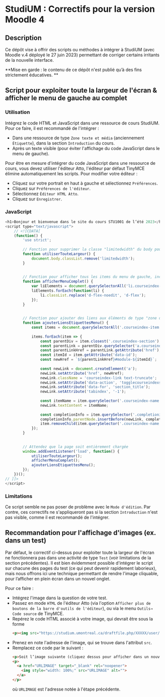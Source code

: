 # StudiUM : Correctifs pour la version Moodle 4

## Description
Ce dépôt vise à offrir des scripts ou méthodes à intégrer à StudiUM (avec Moodle v.4 déployé le 27 juin 2023) permettant de corriger certains irritants de la nouvelle interface.

**Mise en garde : le contenu de ce dépôt n'est publié qu’à des fins strictement éducatives. **

## Script pour exploiter toute la largeur de l'écran & afficher le menu de gauche au complet

### Utilisation
Intégrez le code HTML et JavaScript dans une ressource de cours StudiUM. Pour ce faire, il est recommandé de l'intégrer :
* Dans une ressource de type `Zone texte et média` (anciennement `Étiquette`), dans la section `Introduction` du cours.
* Après un texte visible (pour éviter l'affichage du code JavaScript dans le menu de gauche).


Pour être en mesure d'intégrer du code JavaScript dans une ressource de cours, vous devez utiliser l'éditeur Atto, l'éditeur par défaut TinyMCE élimine automatiquement les scripts.
Pour modifier votre éditeur :
* Cliquez sur votre portrait en haut à gauche et sélectionnez `Préférences`.
* Cliquez sur `Préférences de l'éditeur`.
* Sélectionnez `Éditeur HTML Atto`.
* Cliquez sur `Enregistrer`.


### JavaScript
```js
<h1>Bonjour et bienvenue dans le site du cours STU1001 de l’été 2023</h1>
<script type="text/javascript">
	// <![CDATA[
	(function() {
		'use strict';
		
		// Fonction pour supprimer la classe "limitedwidth" du body pour utiliser toute la largeur de l'écran
		function utiliserTouteLargeur() {
			document.body.classList.remove('limitedwidth');
		}
		
		
		// Fonction pour afficher tous les items du menu de gauche, incluant les éléments de type "zone de texte" (étiquettes)
		function afficherMenuComplet() {
			var liElements = document.querySelectorAll('li.courseindex-item, li.courseindex-section');
			liElements.forEach(function(li) {
				li.classList.replace('d-flex-noedit', 'd-flex');
			});
		}
		
		
		// Fonction pour ajouter des liens aux éléments de type "zone de texte" dans le menu de gauche
		function ajouterLiensEtiquettesMenu() {
			const items = document.querySelectorAll('.courseindex-item:not(:has(a))');
			
			items.forEach(item => {
				const parentDiv = item.closest('.courseindex-section');
				const parentLink = parentDiv.querySelector('a.courseindex-link');
				const parentLinkHref = parentLink.getAttribute('href');
				const itemId = item.getAttribute('data-id');
				const newHref = `${parentLinkHref}#module-${itemId}`;
				
				const newLink = document.createElement('a');
				newLink.setAttribute('href', newHref);
				newLink.className = 'courseindex-link text-truncate';
				newLink.setAttribute('data-action', 'togglecourseindexsection');
				newLink.setAttribute('data-for', 'section_title');
				newLink.setAttribute('tabindex', '-1');
				
				const itemName = item.querySelector('.courseindex-name').textContent;
				newLink.textContent = itemName;
				
				const completionInfo = item.querySelector('.completioninfo');
				completionInfo.parentNode.insertBefore(newLink, completionInfo.nextSibling);
				item.removeChild(item.querySelector('.courseindex-name'));
			});
		}
		
		
		// Attendez que la page soit entièrement chargée
		window.addEventListener('load', function() {
			utiliserTouteLargeur();
			afficherMenuComplet();
			ajouterLiensEtiquettesMenu();
		});
	})();
// ]]>
</script>
```

### Limitations
Ce script semble ne pas poser de problème avec le `Mode d'édition`.
Par contre, ces correctifs ne s'appliqueront pas si la section `Introduction` n'est pas visible, comme il est recommandé de l'intégrer. 


## Recommandation pour l'affichage d'images (ex. dans un test)
Par défaut, le correctif ci-dessus pour exploiter toute la largeur de l'écran ne fonctionnera pas dans une activité de type `Test` (voir limitations de la section précédentes).
Il est bien évidemment possible d'intégrer le script sur chacune des pages du test (ce qui peut devenir rapidement laborieux), mais nous offrons ici une technique permettant de rendre l'image cliquable, pour l’afficher en plein écran dans un nouvel onglet.

Pour ce faire :
* Intégrez l'image dans la question de votre test.
* Passez en mode `HTML` de l'éditeur Atto (via l'option `Afficher plus de boutons de la barre d'outils de l'éditeur`), ou via le menu `Outils→ Code source` de TinyMCE.
* Repérez le code HTML associé à votre image, qui devrait être sous la forme 
  ```html
  <p><img src="https://studium.umontreal.ca/draftfile.php/XXXXX/user/draft/XXXXX/image.png" alt="" width="XXX" height="XXX"></p>
  ```
* Prenez en note l'adresse de l'image, qui se trouve dans l'attribut `src`.
* Remplacez ce code par le suivant :
  ```html
  <p>Soit l’image suivante (cliquez dessus pour afficher dans un nouvel onglet)&nbsp;:</p>
  <p>
    <a href="URLIMAGE" target="_blank" rel="noopener">
      <img style="width: 100%;" src="URLIMAGE" alt="">
    </a>
  </p>
  ```
  où `URLIMAGE` est l'adresse notée à l'étape précédente.
